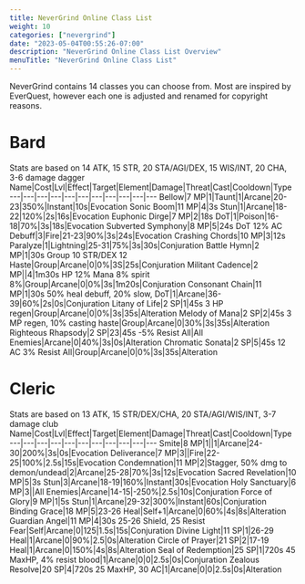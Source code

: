 ```yaml
---
title: NeverGrind Online Class List
weight: 10
categories: ["nevergrind"]
date: "2023-05-04T00:55:26-07:00"
description: "NeverGrind Online Class List Overview"
menuTitle: "NeverGrind Online Class List"
---
```


NeverGrind contains 14 classes you can choose from. Most are inspired by EverQuest, however each one is adjusted and renamed for copyright reasons.

<!--more-->

# Bard

Stats are based on 14 ATK, 15 STR, 20 STA/AGI/DEX, 15 WIS/INT, 20 CHA, 3-6 damage dagger
Name|Cost|Lvl|Effect|Target|Element|Damage|Threat|Cast|Cooldown|Type
---|---|---|---|---|---|---|---|---|---|---
Bellow|7 MP|1|Taunt|1|Arcane|20-23|350%|Instant|10s|Evocation
Sonic Boom|11 MP|4|3s Stun|1|Arcane|18-22|120%|2s|16s|Evocation
Euphonic Dirge|7 MP|2|18s DoT|1|Poison|16-18|70%|3s|18s|Evocation
Subverted Symphony|8 MP|5|24s DoT 12% AC Debuff|3|Fire|21-23|90%|3s|24s|Evocation
Crashing Chords|10 MP|3|12s Paralyze|1|Lightning|25-31|75%|3s|30s|Conjuration
Battle Hymn|2 MP|1|30s Group 10 STR/DEX 12 Haste|Group|Arcane|0|0%|3S|25s|Conjuration
Militant Cadence|2 MP||4|1m30s HP 12% Mana 8% spirit 8%|Group|Arcane|0|0%|3s|1m20s|Conjuration
Consonant Chain|11 MP|1|30s 50% heal debuff, 20% slow, DoT|1|Arcane|36-39|60%|2s|0s|Conjuration
Litany of Life|2 SP|1|45s 3 HP regen|Group|Arcane|0|0%|3s|35s|Alteration
Melody of Mana|2 SP|2|45s 3 MP regen, 10% casting haste|Group|Arcane|0|30%|3s|35s|Alteration
Righteous Rhapsody|2 SP|23|45s -5% Resist All|All Enemies|Arcane|0|40%|3s|0s|Alteration
Chromatic Sonata|2 SP|5|45s 12 AC 3% Resist All|Group|Arcane|0|0%|3s|35s|Alteration

# Cleric

Stats are based on 13 ATK, 15 STR/DEX/CHA, 20 STA/AGI/WIS/INT, 3-7 damage club
Name|Cost|Lvl|Effect|Target|Element|Damage|Threat|Cast|Cooldown|Type
---|---|---|---|---|---|---|---|---|---|---
Smite|8 MP|1||1|Arcane|24-30|200%|3s|0s|Evocation
Deliverance|7 MP|3||Fire|22-25|100%|2.5s|15s|Evocation
Condemnation|11 MP|2|Stagger, 50% dmg to demon/undead|2|Arcane|25-28|70%|3s|12s|Evocation
Sacred Revelation|10 MP|5|3s Stun|3|Arcane|18-19|160%|Instant|30s|Evocation
Holy Sanctuary|6 MP|3||All Enemies|Arcane|14-15|-250%|2.5s|10s|Conjuration
Force of Glory|9 MP|1|5s Stun|1|Arcane|29-32|300%|Instant|60s|Conjuration
Binding Grace|18 MP|5|23-26 Heal|Self+1|Arcane|0|60%|4s|8s|Alteration
Guardian Angel|11 MP|4|30s 25-26 Shield, 25 Resist Fear|Self|Arcane|0|125|1.5s|15s|Conjuration
Divine Light|11 SP|1|26-29 Heal|1|Arcane|0|90%|2.5|0s|Alteration
Circle of Prayer|21 SP|2|17-19 Heal|1|Arcane|0|150%|4s|8s|Alteration
Seal of Redemption|25 SP|1|720s 45 MaxHP, 4% resist blood|1|Arcane|0|0|2.5s|0s|Conjuration
Zealous Resolve|20 SP|4|720s 25 MaxHP, 30 AC|1|Arcane|0|0|2.5s|0s|Alteration
